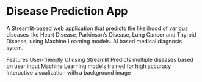 # Disease Prediction App
A Streamlit-based web application that predicts the likelihood of various diseases like Heart Disease, Parkinson’s Disease, Lung Cancer and Thyroid Disease, using Machine Learning models. AI based medical diagnosis sytem.

Features
User-friendly UI using Streamlit
Predicts multiple diseases based on user input
Machine Learning models trained for high accuracy
Interactive visualization with a background image
